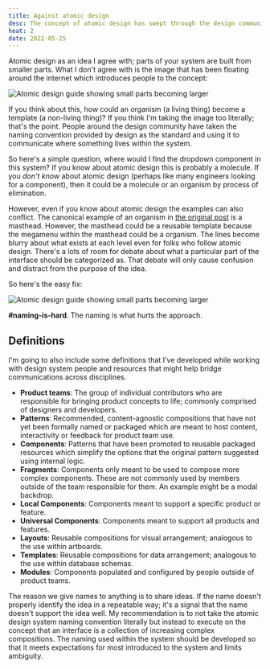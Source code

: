 ```yaml
---
title: Against atomic design
desc: The concept of atomic design has swept through the design community over the years; being the basis for many component library approaches. However, there's something about it that is more harmful than helpful. 
heat: 2
date: 2022-05-25
---
```


Atomic design as an idea I agree with; parts of your system are built from smaller parts. What I don't agree with is the image that has been floating around the internet which introduces people to the concept:

![Atomic design guide showing small parts becoming larger](../images/brad-frost-atomic.png)

If you think about this, how could an organism (a living thing) become a template (a non-living thing)? If you think I'm taking the image too literally; that's the point. People around the design community have taken the naming convention provided by design as the standard and using it to communicate where something lives within the system.

So here's a simple question, where would I find the dropdown component in this system? If you know about atomic design this is probably a molecule. If you _don't know_ about atomic design (perhaps like many engineers looking for a component), then it could be a molecule or an organism by process of elimination.

However, even if you know about atomic design the examples can also conflict. The canonical example of an organism in [the original post](https://bradfrost.com/blog/post/atomic-web-design/) is a masthead. However, the masthead could be a reusable template because the megamenu within the masthead could be a organism. The lines become blurry about what exists at each level even for folks who follow atomic design. There's a lots of room for debate about what a particular part of the interface should be categorized as. That debate will only cause confusion and distract from the purpose of the idea.

So here's the easy fix:

![Atomic design guide showing small parts becoming larger](../images/revised-atomic.png)

**#naming-is-hard**. The naming is what hurts the approach.

## Definitions

I'm going to also include some definitions that I've developed while working with design system people and resources that might help bridge communications across disciplines.

- **Product teams**: The group of individual contributors who are responsible for bringing product concepts to life; commonly comprised of designers and developers.
- **Patterns**: Recommended, content-agnostic compositions that have not yet been formally named or packaged which are meant to host content, interactivity or feedback for product team use.
- **Components**: Patterns that have been promoted to reusable packaged resources which simplify the options that the original pattern suggested using internal logic.
- **Fragments**: Components only meant to be used to compose more complex components. These are not commonly used by members outside of the team responsible for them. An example might be a modal backdrop.
- **Local Components**: Components meant to support a specific product or feature.
- **Universal Components**: Components meant to support all products and features.
- **Layouts**: Reusable compositions for visual arrangement; analogous to the use within artboards.
- **Templates**: Reusable compositions for data arrangement; analogous to the use within database schemas.
- **Modules**: Components populated and configured by people outside of product teams.

The reason we give names to anything is to share ideas. If the name doesn't properly identify the idea in a repeatable way; it's a signal that the name doesn't support the idea well. My recommendation is to not take the atomic design system naming convention literally but instead to execute on the concept that an interface is a collection of increasing complex compositions. The naming used within the system should be developed so that it meets expectations for most introduced to the system and limits ambiguity.